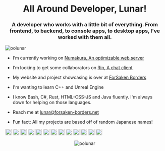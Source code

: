 <h1 align="center">All Around Developer, Lunar!</h1>
<h3 align="center">A developer who works with a little bit of everything. From frontend, to backend, to console apps, to desktop apps, I've worked with them all.</h3>
<p align="left"> <img src="https://komarev.com/ghpvc/?username=oolunar" alt="oolunar" /> </p>

- I’m currently working on [Numakura, An optimizable web server](https://github.com/OoLunar/Numakura)

- I’m looking to get some collaborators on [Rin, A chat client](https://github.com/OoLunar/Rin)

- My website and project showcasing is over at [ForSaken Borders](https://forsaken-borders.net)

- I'm wanting to learn C++ and Unreal Engine

- I know Bash, C#, Rust, HTML-CSS-JS and Java fluently. I'm always down for helping on those languages.

- Reach me at lunar@forsaken-borders.net

- Fun fact: All my projects are based off of random Japanese names!

<p align="left"><img src="https://konpa.github.io/devicon/devicon.git/icons/css3/css3-original-wordmark.svg" alt="css3" width="20" height="20"/> <img src="https://konpa.github.io/devicon/devicon.git/icons/csharp/csharp-original.svg" alt="csharp" width="20" height="20"/> <img src="https://konpa.github.io/devicon/devicon.git/icons/dot-net/dot-net-original-wordmark.svg" alt="dotnet" width="20" height="20"/> <img src="https://konpa.github.io/devicon/devicon.git/icons/electron/electron-original.svg" alt="electron" width="20" height="20"/> <img src="https://konpa.github.io/devicon/devicon.git/icons/html5/html5-original-wordmark.svg" alt="html5" width="20" height="20"/> <img src="https://konpa.github.io/devicon/devicon.git/icons/java/java-original-wordmark.svg" alt="java" width="20" height="20"/> <img src="https://konpa.github.io/devicon/devicon.git/icons/javascript/javascript-original.svg" alt="javascript" width="20" height="20"/> <img src="https://konpa.github.io/devicon/devicon.git/icons/typescript/typescript-original.svg" alt="typescript" width="20" height="20"/> <img src="https://konpa.github.io/devicon/devicon.git/icons/php/php-original.svg" alt="php" width="20" height="20"/> <img src="https://konpa.github.io/devicon/devicon.git/icons/postgresql/postgresql-original-wordmark.svg" alt="postgresql" width="20" height="20"/> <img src="https://konpa.github.io/devicon/devicon.git/icons/rust/rust-plain.svg" alt="rust" width="20" height="20"/> <img src="https://konpa.github.io/devicon/devicon.git/icons/nodejs/nodejs-original-wordmark.svg" alt="nodejs" width="20" height="20"/> <img src="https://konpa.github.io/devicon/devicon.git/icons/python/python-original-wordmark.svg" alt="python" width="20" height="20"/></p><p align="center"> <img src="https://github-readme-stats.vercel.app/api?username=oolunar&show_icons=true" alt="oolunar" /> </p>


